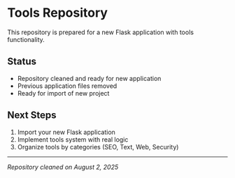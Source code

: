 # Tools Repository

This repository is prepared for a new Flask application with tools functionality.

## Status
- Repository cleaned and ready for new application
- Previous application files removed
- Ready for import of new project

## Next Steps
1. Import your new Flask application
2. Implement tools system with real logic
3. Organize tools by categories (SEO, Text, Web, Security)

---
*Repository cleaned on August 2, 2025*
